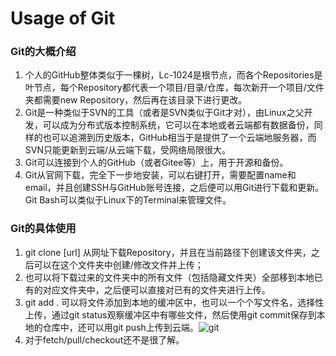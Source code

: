 # Usage of Git

### Git的大概介绍

1. 个人的GitHub整体类似于一棵树，Lc-1024是根节点，而各个Repositories是叶节点，每个Repository都代表一个项目/目录/仓库，每次新开一个项目/文件夹都需要new Repository，然后再在该目录下进行更改。
2. Git是一种类似于SVN的工具（或者是SVN类似于Git才对），由Linux之父开发，可以成为分布式版本控制系统，它可以在本地或者云端都有数据备份，同样的也可以追溯到历史版本，GitHub相当于是提供了一个云端地服务器，而SVN只能更新到云端/从云端下载，受网络局限很大。
3. Git可以连接到个人的GitHub（或者Gitee等）上，用于开源和备份。
4. Git从官网下载，完全下一步地安装，可以右键打开，需要配置name和email，并且创建SSH与GitHub账号连接，之后便可以用Git进行下载和更新。Git Bash可以类似于Linux下的Terminal来管理文件。

### Git的具体使用

1. git clone [url] 从网址下载Repository，并且在当前路径下创建该文件夹，之后可以在这个文件夹中创建/修改文件并上传；
2. 也可以将下载过来的文件夹中的所有文件（包括隐藏文件夹）全部移到本地已有的对应文件夹中，之后便可以直接对已有的文件夹进行上传。
3. git add . 可以将文件添加到本地的缓冲区中，也可以一个个写文件名，选择性上传，通过git status观察缓冲区中有哪些文件，然后使用git commit保存到本地的仓库中，还可以用git push上传到云端。![git](D:\SE-Additional\hw\hw_1\git.jpg)
4. 对于fetch/pull/checkout还不是很了解。